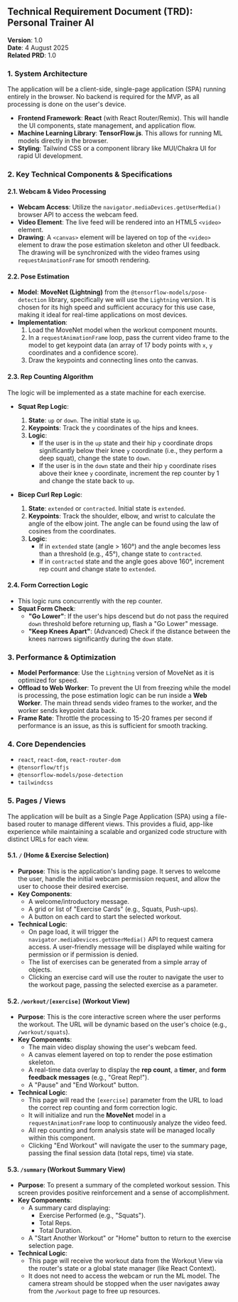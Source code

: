 ## Technical Requirement Document (TRD): Personal Trainer AI

**Version**: 1.0  
**Date**: 4 August 2025  
**Related PRD**: 1.0

### 1. System Architecture

The application will be a client-side, single-page application (SPA) running entirely in the browser. No backend is required for the MVP, as all processing is done on the user's device.

- **Frontend Framework**: **React** (with React Router/Remix). This will handle the UI components, state management, and application flow.
- **Machine Learning Library**: **TensorFlow.js**. This allows for running ML models directly in the browser.
- **Styling**: Tailwind CSS or a component library like MUI/Chakra UI for rapid UI development.

### 2. Key Technical Components & Specifications

#### 2.1. Webcam & Video Processing

- **Webcam Access**: Utilize the `navigator.mediaDevices.getUserMedia()` browser API to access the webcam feed.
- **Video Element**: The live feed will be rendered into an HTML5 `<video>` element.
- **Drawing**: A `<canvas>` element will be layered on top of the `<video>` element to draw the pose estimation skeleton and other UI feedback. The drawing will be synchronized with the video frames using `requestAnimationFrame` for smooth rendering.

#### 2.2. Pose Estimation

- **Model**: **MoveNet (Lightning)** from the `@tensorflow-models/pose-detection` library, specifically we will use the `Lightning` version. It is chosen for its high speed and sufficient accuracy for this use case, making it ideal for real-time applications on most devices.
- **Implementation**:
  1.  Load the MoveNet model when the workout component mounts.
  2.  In a `requestAnimationFrame` loop, pass the current video frame to the model to get keypoint data (an array of 17 body points with `x`, `y` coordinates and a confidence score).
  3.  Draw the keypoints and connecting lines onto the canvas.

#### 2.3. Rep Counting Algorithm

The logic will be implemented as a state machine for each exercise.

- **Squat Rep Logic**:
  1.  **State**: `up` or `down`. The initial state is `up`.
  2.  **Keypoints**: Track the `y` coordinates of the hips and knees.
  3.  **Logic**:
      - If the user is in the `up` state and their hip `y` coordinate drops significantly below their knee `y` coordinate (i.e., they perform a deep squat), change the state to `down`.
      - If the user is in the `down` state and their hip `y` coordinate rises above their knee `y` coordinate, increment the rep counter by 1 and change the state back to `up`.

- **Bicep Curl Rep Logic**:
  1.  **State**: `extended` or `contracted`. Initial state is `extended`.
  2.  **Keypoints**: Track the shoulder, elbow, and wrist to calculate the angle of the elbow joint. The angle can be found using the law of cosines from the coordinates.
  3.  **Logic**:
      - If in `extended` state (angle > 160°) and the angle becomes less than a threshold (e.g., 45°), change state to `contracted`.
      - If in `contracted` state and the angle goes above 160°, increment rep count and change state to `extended`.

#### 2.4. Form Correction Logic

- This logic runs concurrently with the rep counter.
- **Squat Form Check**:
  - **"Go Lower"**: If the user's hips descend but do not pass the required `down` threshold before returning up, flash a "Go Lower" message.
  - **"Keep Knees Apart"**: (Advanced) Check if the distance between the knees narrows significantly during the `down` state.

### 3. Performance & Optimization

- **Model Performance**: Use the `Lightning` version of MoveNet as it is optimized for speed.
- **Offload to Web Worker**: To prevent the UI from freezing while the model is processing, the pose estimation logic can be run inside a **Web Worker**. The main thread sends video frames to the worker, and the worker sends keypoint data back.
- **Frame Rate**: Throttle the processing to 15-20 frames per second if performance is an issue, as this is sufficient for smooth tracking.

### 4. Core Dependencies

- `react`, `react-dom`, `react-router-dom`
- `@tensorflow/tfjs`
- `@tensorflow-models/pose-detection`
- `tailwindcss`

### 5. Pages / Views

The application will be built as a Single Page Application (SPA) using a file-based router to manage different views. This provides a fluid, app-like experience while maintaining a scalable and organized code structure with distinct URLs for each view.

#### 5.1. `/` (Home & Exercise Selection)

- **Purpose**: This is the application's landing page. It serves to welcome the user, handle the initial webcam permission request, and allow the user to choose their desired exercise.
- **Key Components**:
  - A welcome/introductory message.
  - A grid or list of "Exercise Cards" (e.g., Squats, Push-ups).
  - A button on each card to start the selected workout.
- **Technical Logic**:
  - On page load, it will trigger the `navigator.mediaDevices.getUserMedia()` API to request camera access. A user-friendly message will be displayed while waiting for permission or if permission is denied.
  - The list of exercises can be generated from a simple array of objects.
  - Clicking an exercise card will use the router to navigate the user to the workout page, passing the selected exercise as a parameter.

#### 5.2. `/workout/[exercise]` (Workout View)

- **Purpose**: This is the core interactive screen where the user performs the workout. The URL will be dynamic based on the user's choice (e.g., `/workout/squats`).
- **Key Components**:
  - The main video display showing the user's webcam feed.
  - A canvas element layered on top to render the pose estimation skeleton.
  - A real-time data overlay to display the **rep count**, a **timer**, and **form feedback messages** (e.g., "Great Rep!").
  - A "Pause" and "End Workout" button.
- **Technical Logic**:
  - This page will read the `[exercise]` parameter from the URL to load the correct rep counting and form correction logic.
  - It will initialize and run the **MoveNet** model in a `requestAnimationFrame` loop to continuously analyze the video feed.
  - All rep counting and form analysis state will be managed locally within this component.
  - Clicking "End Workout" will navigate the user to the summary page, passing the final session data (total reps, time) via state.

#### 5.3. `/summary` (Workout Summary View)

- **Purpose**: To present a summary of the completed workout session. This screen provides positive reinforcement and a sense of accomplishment.
- **Key Components**:
  - A summary card displaying:
    - Exercise Performed (e.g., "Squats").
    - Total Reps.
    - Total Duration.
  - A "Start Another Workout" or "Home" button to return to the exercise selection page.
- **Technical Logic**:
  - This page will receive the workout data from the Workout View via the router's state or a global state manager (like React Context).
  - It does not need to access the webcam or run the ML model. The camera stream should be stopped when the user navigates away from the `/workout` page to free up resources.
